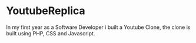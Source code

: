# YoutubeReplica
In my first year as a Software Developer i built a Youtube Clone, the clone is built using PHP, CSS and Javascript.
